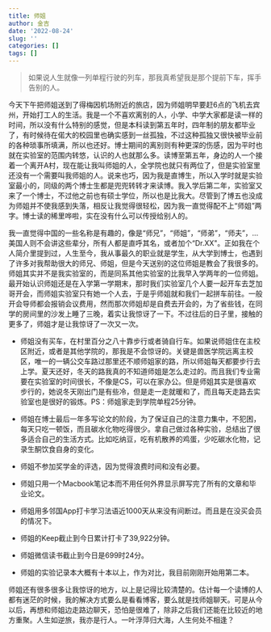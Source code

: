 ```yaml
---
title: 师姐
author: 金吉
date: '2022-08-24'
slug: ''
categories: []
tags: []
---
```



> 如果说人生就像一列单程行驶的列车，那我真希望我是那个提前下车，挥手告别的人。

今天下午把师姐送到了得梅因机场附近的旅店，因为师姐明早要赶6点的飞机去宾州，开始打工人的生活。我是一个不喜欢离别的人，小学、中学大家都是读一样的时间，所以没有什么特别的感觉，但是本科读到第五年时，四年制的朋友都毕业了，有时候待在偌大的校园里也确实感到一丝孤独，不过这种孤独又很快被毕业前的各种琐事所填满，所以也还好。博士期间的离别则有种更深的伤感，因为平时也就在实验室的范围内转悠，认识的人也就那么多。读博至第五年，身边的人一个接着一个离开A村，现在能让我叫师姐的人，全学院也就只有两位了，但是实验室里还没有一个需要叫我师姐的人。说来也巧，因为我是直博生，所以入学时就是实验室最小的，同级的两个博士生都是兜兜转转才来读博。我入学后第二年，实验室又来了一个博士，不过他之前也有硕士学位，所以也是比我大。尽管到了博五也没成为师姐并不使我感到失落，相反让我觉得很轻松，因为我一直觉得配不上“师姐”两字。博士读的稀里哗啦，实在没有什么可以传授给别人的。

我一直觉得中国的一些名称是有趣的，像是“师兄”，“师姐”，“师弟”，“师夫”，...美国人则不会讲这些辈分，所有人都是直呼其名，或者加个“Dr.XX"。正如我在个人简介里提到过，人生至今，我从事最久的职业就是学生，从大学到博士，也遇到了许多对我帮助很大的师兄、师姐，但是今天送别的这位师姐是教会了我很多的。师姐其实并不是我实验室的，而是同系其他实验室的比我早入学两年的一位师姐。最开始认识师姐还是在入学第一学期末，那时我们实验室几个人要一起开车去芝加哥开会，而师姐实验室只有她一个人去，于是乎师姐就和我们一起拼车前往。一般开会导师都会报销会议费用，然而那次师姐却是自费去开会的，为了省些钱，在同学的房间里的沙发上睡了三晚，着实让我惊讶了一下。不过往后的日子里，接触的更多了，师姐才是让我惊讶了一次又一次。

- 师姐没有买车，在村里百分之八十靠步行或者骑自行车。如果说师姐住在主校区附近，或者是其他学院的，那我是不会惊讶的。关键是兽医学院远离主校区，唯一的一辆公交车路过那里还不顺师姐家的路，所以师姐每天都要步行去上学。夏天还好，冬天的路我真的不知道师姐是怎么走过的。而且我们专业需要在实验室的时间很长，不像是CS，可以在家办公。但是师姐其实是很喜欢步行的，她说冬天刚出门是有些冷，但是走一走就暖和了，而且每天走路去实验室也是很好的锻炼。PS：师姐家走到学院单程25分钟。

- 师姐在博士最后一年多写论文的阶段，为了保证自己的注意力集中，不犯困，每天只吃一顿饭，而且碳水化物吃得很少。拿自己做过各种实验，总结出了很多适合自己的生活方式。比如吃纳豆，吃有机散养的鸡蛋，少吃碳水化物，记录生酮饮食自身的变化。

- 师姐不参加奖学金的评选，因为觉得浪费时间和没有必要。

- 师姐只用一个Macbook笔记本而不用任何外界显示屏写完了所有的文章和毕业论文。

- 师姐用多邻国App打卡学习法语近1000天从来没有间断过。而且是在没买会员的情况下。

- 师姐的Keep截止到今日累计打卡了39,922分钟。

- 师姐微信读书截止到今日是699时24分。

- 师姐的实验记录本大概有十本以上，作为对比，我目前刚刚开始用第二本。

师姐还有很多很多让我惊讶的地方，以上是记得比较清楚的。估计每一个读博的人都有迷茫的时候，我的解决方式要么是看看博客，要么就是找师姐聊天。可是从今以后，再想和师姐边走路边聊天，恐怕是很难了，除非之后我们还能在比较近的地方重聚。人生如逆旅，我亦是行人。一叶浮萍归大海，人生何处不相逢？






